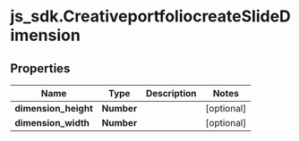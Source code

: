 # js_sdk.CreativeportfoliocreateSlideDimension

## Properties
Name | Type | Description | Notes
------------ | ------------- | ------------- | -------------
**dimension_height** | **Number** |  | [optional] 
**dimension_width** | **Number** |  | [optional] 
